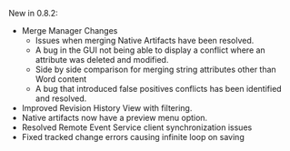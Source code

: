 New in 0.8.2:

  - Merge Manager Changes
      - Issues when merging Native Artifacts have been resolved.
      - A bug in the GUI not being able to display a conflict where an
        attribute was deleted and modified.
      - Side by side comparison for merging string attributes other than
        Word content
      - A bug that introduced false positives conflicts has been
        identified and resolved.
  - Improved Revision History View with filtering.
  - Native artifacts now have a preview menu option.
  - Resolved Remote Event Service client synchronization issues
  - Fixed tracked change errors causing infinite loop on saving


